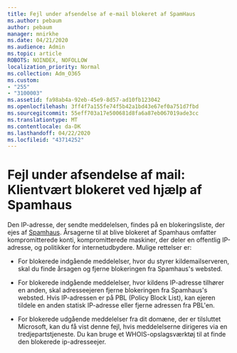 ```yaml
---
title: Fejl under afsendelse af e-mail blokeret af SpamHaus
ms.author: pebaum
author: pebaum
manager: mnirkhe
ms.date: 04/21/2020
ms.audience: Admin
ms.topic: article
ROBOTS: NOINDEX, NOFOLLOW
localization_priority: Normal
ms.collection: Adm_O365
ms.custom:
- "255"
- "3100003"
ms.assetid: fa98ab4a-92eb-45e9-8d57-ad10fb123042
ms.openlocfilehash: 3ff4f7a155fe74f5b42a1bd43e67ef0a751d7fbd
ms.sourcegitcommit: 55eff703a17e500681d8fa6a87eb067019ade3cc
ms.translationtype: MT
ms.contentlocale: da-DK
ms.lasthandoff: 04/22/2020
ms.locfileid: "43714252"
---
```

# <a name="error-sending-email-client-host-blocked-using-spamhaus"></a>Fejl under afsendelse af mail: Klientvært blokeret ved hjælp af Spamhaus

Den IP-adresse, der sendte meddelelsen, findes på en blokeringsliste, der ejes af [Spamhaus](https://go.microsoft.com/fwlink/p/?linkid=123245). Årsagerne til at blive blokeret af Spamhaus omfatter kompromitterede konti, kompromitterede maskiner, der deler en offentlig IP-adresse, og politikker for internetudbydere. Mulige rettelser er:
  
- For blokerede indgående meddelelser, hvor du styrer kildemailserveren, skal du finde årsagen og fjerne blokeringen fra Spamhaus's websted.

- For blokerede indgående meddelelser, hvor kildens IP-adresse tilhører en anden, skal adresseejeren fjerne blokeringen fra Spamhaus's websted. Hvis IP-adressen er på PBL (Policy Block List), kan ejeren tildele en anden statisk IP-adresse eller fjerne adressen fra PBL'en.

- For blokerede udgående meddelelser fra dit domæne, der er tilsluttet Microsoft, kan du få vist denne fejl, hvis meddelelserne dirigeres via en tredjepartstjeneste. Du kan bruge et WHOIS-opslagsværktøj til at finde den blokerede ip-adresseejer.

